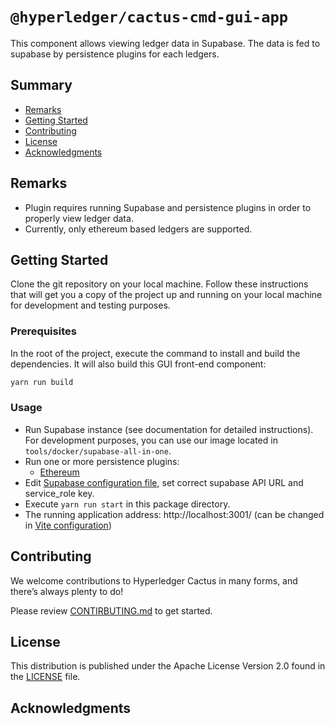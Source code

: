 # `@hyperledger/cactus-cmd-gui-app`

This component allows viewing ledger data in Supabase. The data is fed to supabase by persistence plugins for each ledgers.

## Summary

- [Remarks](#remarks)
- [Getting Started](#getting-started)
- [Contributing](#contributing)
- [License](#license)
- [Acknowledgments](#acknowledgments)

## Remarks

- Plugin requires running Supabase and persistence plugins in order to properly view ledger data.
- Currently, only ethereum based ledgers are supported.

## Getting Started

Clone the git repository on your local machine. Follow these instructions that will get you a copy of the project up and running on your local machine for development and testing purposes.

### Prerequisites

In the root of the project, execute the command to install and build the dependencies. It will also build this GUI front-end component:

```sh
yarn run build
```

### Usage
- Run Supabase instance (see documentation for detailed instructions). For development purposes, you can use our image located in `tools/docker/supabase-all-in-one`.
- Run one or more persistence plugins:
    - [Ethereum](../cactus-plugin-persistence-ethereum)
- Edit [Supabase configuration file](./src/supabase-client.tsx), set correct supabase API URL and service_role key.
- Execute `yarn run start` in this package directory.
- The running application address: http://localhost:3001/ (can be changed in [Vite configuration](./vite.config.ts))

## Contributing

We welcome contributions to Hyperledger Cactus in many forms, and there’s always plenty to do!

Please review [CONTIRBUTING.md](../../CONTRIBUTING.md) to get started.

## License

This distribution is published under the Apache License Version 2.0 found in the [LICENSE](../../LICENSE) file.

## Acknowledgments